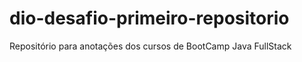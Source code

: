 # dio-desafio-primeiro-repositorio
Repositório para anotações dos cursos de BootCamp Java FullStack
